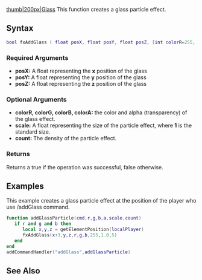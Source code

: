 [thumb|200px|Glass](/docs/image-fxglass.png.md "wikilink") This function creates a glass particle effect.

Syntax
------

``` lua
bool fxAddGlass ( float posX, float posY, float posZ, [int colorR=255, int colorG=0, int colorB=0, int colorA=255, float scale=1.0, int count=1] )
```

### Required Arguments

-   **posX:** A float representing the **x** position of the glass
-   **posY:** A float representing the **y** position of the glass
-   **posZ:** A float representing the **z** position of the glass

### Optional Arguments

-   **colorR, colorG, colorB, colorA:** the color and alpha (transparency) of the glass effect.
-   **scale:** A float representing the size of the particle effect, where **1** is the standard size.
-   **count:** The density of the particle effect.

### Returns

Returns a true if the operation was successful, false otherwise.

Examples
--------

This example creates a glass particle effect at the position of the player who use /addGlass command.

``` lua
function addGlassParticle(cmd,r,g,b,a,scale,count)
   if r and g and b then 
      local x,y,z = getElementPosition(localPlayer)
      fxAddGlass(x+3,y,z,r,g,b,255,1.0,5)
   end 
end
addCommandHandler("addGlass",addGlassParticle)
```

See Also
--------
